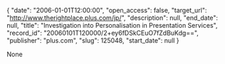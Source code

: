 {
  "date": "2006-01-01T12:00:00", 
  "open_access": false, 
  "target_url": "http://www.therightplace.plus.com/jp/", 
  "description": null, 
  "end_date": null, 
  "title": "Investigation into Personalisation in Presentation Services", 
  "record_id": "20060101T120000/2+ey6fDSkCEuO7fZdBuKdg==", 
  "publisher": "plus.com", 
  "slug": 125048, 
  "start_date": null
}

None